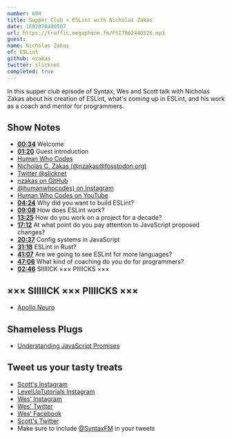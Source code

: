 ```yaml
---
number: 604
title: Supper Club × ESLint with Nicholas Zakas
date: 1682078400507
url: https://traffic.megaphone.fm/FSI7862440526.mp3
guest: 
name: Nicholas Zakas
of: ESLint
github: nzakas
twitter: slicknet
completed: true
---
```


In this supper club episode of Syntax, Wes and Scott talk with Nicholas Zakas about his creation of ESLint, what's coming up in ESLint, and his work as a coach and mentor for programmers.

## Show Notes

- **[00:34](#t=00:34)** Welcome
- **[01:20](#t=01:20)** Guest introduction
- [Human Who Codes](https://humanwhocodes.com/blog/)
- [Nicholas C. Zakas (@nzakas@fosstodon.org)](https://fosstodon.org/@nzakas)
- [Twitter @slicknet](https://twitter.com/slicknet/)
- [nzakas on GitHub](https://github.com/nzakas/)
- [@humanwhocodes) on Instagram](https://www.instagram.com/humanwhocodes/)
- [Human Who Codes on YouTube](https://www.youtube.com/channel/UC95Pwj8oPPZN2mJCEtMqOsg)
- **[04:24](#t=04:24)** Why did you want to build ESLint?
- **[09:08](#t=09:08)** How does ESLint work?
- **[13:25](#t=13:25)** How do you work on a project for a decade?
- **[17:12](#t=17:12)** At what point do you pay attention to JavaScript proposed changes?
- **[20:37](#t=20:37)** Config systems in JavaScript
- **[31:18](#t=31:18)** ESLint in Rust?
- **[41:07](#t=41:07)** Are we going to see ESLint for more languages?
- **[47:06](#t=47:06)** What kind of coaching do you do for programmers?
- **[02:46](#t=02:46)** SIIIIICK ××× PIIIICKS ×××

## ××× SIIIIICK ××× PIIIICKS ×××

- [Apollo Neuro](https://apolloneuro.com)

## Shameless Plugs

- [Understanding JavaScript Promises](https://ebooks.humanwhocodes.com/)

## Tweet us your tasty treats

- [Scott's Instagram](https://www.instagram.com/stolinski/)
- [LevelUpTutorials Instagram](https://www.instagram.com/LevelUpTutorials/)
- [Wes' Instagram](https://www.instagram.com/wesbos/)
- [Wes' Twitter](https://twitter.com/wesbos)
- [Wes' Facebook](https://www.facebook.com/wesbos.developer)
- [Scott's Twitter](https://twitter.com/stolinski)
- Make sure to include [@SyntaxFM](https://twitter.com/SyntaxFM) in your tweets
